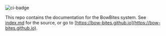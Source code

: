 ![ci-badge](https://github.com/bow-bites/bow-bites/workflows/ci-bow-bites/badge.svg)


This repo contains the documentation for the BowBites system. See [index.md](index.md) for the source, or go to [https://bow-bites.github.io](https://bow-bites.github.io).
